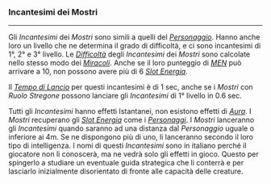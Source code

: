 ### Incantesimi dei Mostri
---

Gli *Incantesimi* dei *Mostri* sono simili a quelli del [*Personaggio*](..\personaggio.md). Hanno anche loro un livello che ne determina il grado di difficoltà, e ci sono incantesimi di 1°, 2° e 3° livello. Le [*Difficoltà*](..\magia.md) degli *Incantesimi* dei *Mostri* sono calcolate nello stesso modo dei [*Miracoli*](..\magia\miracoli.md). Anche se il loro punteggio di [*MEN*](caratteristiche.md) può arrivare a 10, non possono avere più di 6 [*Slot Energia*](..\magia.md). 

Il [*Tempo di Lancio*](..\magia.md) per questi incantesimi è di 1 sec, anche se i *Mostri* con *Ruolo Stregone* possono lanciare gli *Incantesimi* di 1° livello in 0.6 sec. 

Tutti gli *Incantesimi* hanno effetti Istantanei, non esistono effetti di [*Aura*](..\magia\miracoli.md). I *Mostri* recuperano gli [*Slot Energia*](..\magia.md) come i [*Personaggi*](..\personaggio.md). I *Mostri* lanceranno gli *Incantesimi* quando saranno ad una distanza dal *Personaggio* uguale o inferiore ai 4m. Se ne dispongono più di uno, li lanceranno secondo il loro tipo di intelligenza. I nomi di questi *Incantesimi* sono in italiano perché il giocatore non li conoscerà, ma ne vedrà solo gli effetti in gioco. Questo per spingerlo a studiare un eventuale guida strategica che li conterrà e per lasciarlo inizialmente disorientato di fronte alle capacità delle creature.	
